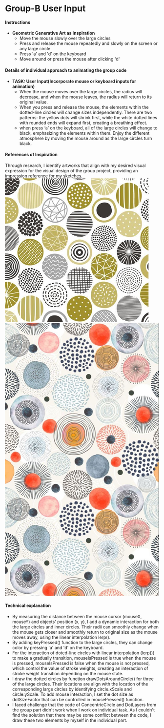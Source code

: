 # Group-B User Input
#### Instructions
- __Geometric Generative Art as Inspiration__
  - Move the mouse slowly over the large circles
  - Press and release the mouse repeatedly and slowly on the screen or any large circle
  - Press 'a' and 'd' on the keyboard
  - Move around or press the mouse after clicking 'd'

#### Details of individual approach to animating the group code
- __TASK: User Input(Incorporate mouse or keyboard inputs for animation)__
  - When the mouse moves over the large circles, the radius will decrease, and when the mouse leaves, the radius will return to its original value.
  - When you press and release the mouse, the elements within the dotted-line circles will change sizes independently. There are two patterns: the yellow dots will shrink first, while the white dotted lines with rounded ends will expand first, creating a breathing effect.
  - when press ‘a’ on the keyboard, all of the large circles will change to black, emphasizing the elements within them. Enjoy the different atmosphere by moving the mouse around as the large circles turn black.
#### References of Inspiration
Through research, I identify artworks that align with my desired visual expression for the visual design of the group project, providing an impression reference for my sketches.
![alt text](Inspiration%201.jpg)
![alt text](Inspiration%202.jpg)
#### Technical explanation
  - By measuring the distance between the mouse cursor (mouseX, mouseY) and objects' position (x, y), I add a dynamic interaction for both the large circles and inner circles. Their radii can smoothly change when the mouse gets closer and smoothly return to original size as the mouse moves away, using the linear interpolation lerp(). 
  - By adding keyPressed() function to the large circles, they can change color by pressing 'a' and 'd' on the keyboard.
  - For the interaction of doted-line circles with linear interpolation (lerp()) to make a gradually transition, mouseIsPressed is true when the mouse is pressed, mouseIsPressed is false when the mouse is not pressed, which control the value of stroke weights, creating an interaction of stroke weight transition depending on the mouse state.
  - I draw the dotted circles by function drawDotsAroundCircle() for three of the large circles. Their locations are align with the location of the corresponding large circles by identifying circle.xScale and circle.yScale. To add mouse interaction, I set the dot size as dotSizeFactor that can be controlled in mousePressed() function.
  - I faced challenge that the code of ConcentricCircle and DotLayers from the group part didn't work when I work on individual task. As I couldn't find the solution that there may be some conflict between the code, I draw these two elements by myself in the individual part.